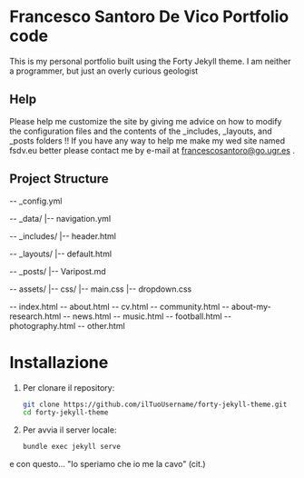 # Francesco Santoro De Vico Portfolio code

This is my personal portfolio built using the Forty Jekyll theme. I am neither a programmer, but just an overly curious geologist

## Help

Please help me customize the site by giving me advice on how to modify the configuration files and the contents of the _includes, _layouts, and _posts folders !!
If you have any way to help me make my wed site named fsdv.eu better please contact me by e-mail at francescosantoro@go.ugr.es . 

## Project Structure

-- _config.yml

-- _data/
   |-- navigation.yml

-- _includes/
   |-- header.html

-- _layouts/
   |-- default.html

-- _posts/
   |-- Varipost.md

-- assets/
   |-- css/
       |-- main.css
       |-- dropdown.css

-- index.html
-- about.html
-- cv.html
-- community.html
-- about-my-research.html
-- news.html
-- music.html
-- football.html
-- photography.html
-- other.html


# Installazione

1. Per clonare il repository:
   ```sh
   git clone https://github.com/ilTuoUsername/forty-jekyll-theme.git
   cd forty-jekyll-theme
2. Per avvia il server locale:
   ```sh
   bundle exec jekyll serve

e con questo...
"Io speriamo che io me la cavo" (cit.)

